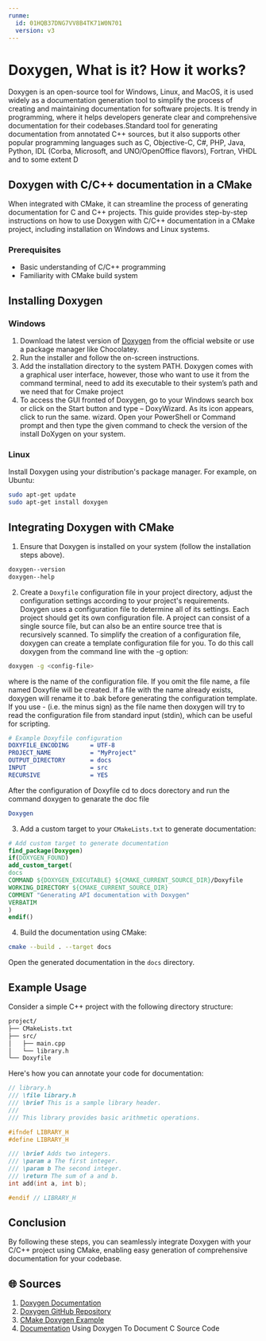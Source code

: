 ```yaml
---
runme:
  id: 01HQB37DNG7VV8B4TK71W0N701
  version: v3
---
```


# Doxygen, What is it? How it works?

Doxygen is an open-source tool for Windows, Linux, and MacOS, it is used widely as a documentation generation tool to simplify the process of creating and maintaining documentation for software projects. It is trendy in programming, where it helps developers generate clear and comprehensive documentation for their codebases.Standard tool for generating documentation from annotated C++ sources, but it also supports other popular programming languages such as C, Objective-C, C#, PHP, Java, Python, IDL (Corba, Microsoft, and UNO/OpenOffice flavors), Fortran, VHDL and to some extent D

## Doxygen with C/C++ documentation in a CMake

When integrated with CMake, it can streamline the process of generating documentation for C and C++ projects. This guide provides step-by-step instructions on how to use Doxygen with C/C++ documentation in a CMake project, including installation on Windows and Linux systems.

### Prerequisites

- Basic understanding of C/C++ programming
- Familiarity with CMake build system

## Installing Doxygen

### Windows

1. Download the latest version of [Doxygen](https://doxygen.nl/download.html) from the official website or use a package manager like Chocolatey.
2. Run the installer and follow the on-screen instructions.
3. Add the installation directory to the system PATH. Doxygen comes with a graphical user interface, however, those who want to use it from the command terminal, need to add its executable to their system’s path and we need that for Cmake project
4. To access the GUI fronted of Doxygen, go to your Windows search box or click on the Start button and type – DoxyWizard. As its icon appears, click to run the same. wizard.  Open your PowerShell or Command prompt and then type the given command to check the version of the install DoXygen on your system.

### Linux

Install Doxygen using your distribution's package manager. For example, on Ubuntu:

```sh {"id":"01HQB37DNF9EA1P22TAWRVND04"}
sudo apt-get update
sudo apt-get install doxygen

```

## Integrating Doxygen with CMake

1. Ensure that Doxygen is installed on your system (follow the installation steps above).

```sh {"id":"01HQB37DNF9EA1P22TAZPS087C"}
doxygen--version
doxygen--help

```

2. Create a `Doxyfile` configuration file in your project directory, adjust the configuration settings according to your project's requirements.
   Doxygen uses a configuration file to determine all of its settings. Each project should get its own configuration file. A project can consist of a single source file, but can also be an entire source tree that is recursively scanned.
   To simplify the creation of a configuration file, doxygen can create a template configuration file for you. To do this call doxygen from the command line with the -g option:

```sh {"id":"01HQB4R8ABM8CM0SN9TWYESZTE"}
doxygen -g <config-file>
```

where  is the name of the configuration file. If you omit the file name, a file named Doxyfile will be created. If a file with the name  already exists, doxygen will rename it to .bak before generating the configuration template. If you use - (i.e. the minus sign) as the file name then doxygen will try to read the configuration file from standard input (stdin), which can be useful for scripting.

```cmake {"id":"01HQB37DNF9EA1P22TB0KFX0BN"}
# Example Doxyfile configuration
DOXYFILE_ENCODING      = UTF-8
PROJECT_NAME           = "MyProject"
OUTPUT_DIRECTORY       = docs
INPUT                  = src
RECURSIVE              = YES

```

After the configuration of Doxyfile cd to docs dorectory and run the command doxygen to genarate the doc file

```cmake {"id":"01HQBHSVWAC2M8MBFG3ENF46T7"}
Doxygen
```

3. Add a custom target to your `CMakeLists.txt` to generate documentation:

```cmake {"id":"01HQB37DNG7VV8B4TK6WWVE2BQ"}
# Add custom target to generate documentation
find_package(Doxygen)
if(DOXYGEN_FOUND)
add_custom_target(
docs
COMMAND ${DOXYGEN_EXECUTABLE} ${CMAKE_CURRENT_SOURCE_DIR}/Doxyfile
WORKING_DIRECTORY ${CMAKE_CURRENT_SOURCE_DIR}
COMMENT "Generating API documentation with Doxygen"
VERBATIM
)
endif()

```

4. Build the documentation using CMake:

```bash {"id":"01HQB37DNG7VV8B4TK6XVTGZTW"}
cmake --build . --target docs

```

Open the generated documentation in the `docs` directory.

## Example Usage

Consider a simple C++ project with the following directory structure:

```sh {"id":"01HQB37DNG7VV8B4TK6YKCPB90"}
project/
├── CMakeLists.txt
├── src/
│   ├── main.cpp
│   └── library.h
└── Doxyfile

```

Here's how you can annotate your code for documentation:

```cpp {"id":"01HQB37DNG7VV8B4TK6ZJRG0HY"}
// library.h
/// \file library.h
/// \brief This is a sample library header.
///
/// This library provides basic arithmetic operations.

#ifndef LIBRARY_H
#define LIBRARY_H

/// \brief Adds two integers.
/// \param a The first integer.
/// \param b The second integer.
/// \return The sum of a and b.
int add(int a, int b);

#endif // LIBRARY_H

```

## Conclusion

By following these steps, you can seamlessly integrate Doxygen with your C/C++ project using CMake, enabling easy generation of comprehensive documentation for your codebase.

## 🌐 Sources

1. [Doxygen Documentation](https://www.doxygen.nl/manual/index.html)
2. [Doxygen GitHub Repository](https://github.com/doxygen/doxygen)
3. [CMake Doxygen Example](https://vicrucann.github.io/tutorials/quick-cmake-doxygen/)
4. [Documentation](https://embeddedinventor.com/guide-to-configure-doxygen-to-document-c-source-code-for-beginners/) Using Doxygen To Document C Source Code
